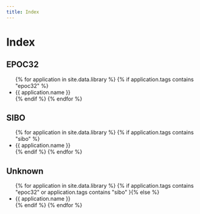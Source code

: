 ```yaml
---
title: Index
---
```


# Index

## EPOC32

<ul>
    {% for application in site.data.library %}
        {% if application.tags contains "epoc32" %}
            <li>{{ application.name }}</li>
        {% endif %}
    {% endfor %}
</ul>

## SIBO

<ul>
    {% for application in site.data.library %}
        {% if application.tags contains "sibo" %}
            <li>{{ application.name }}</li>
        {% endif %}
    {% endfor %}
</ul>

## Unknown

<ul>
    {% for application in site.data.library %}
        {% if application.tags contains "epoc32" or application.tags contains "sibo" }{% else %}
            <li>{{ application.name }}</li>
        {% endif %}
    {% endfor %}
</ul>